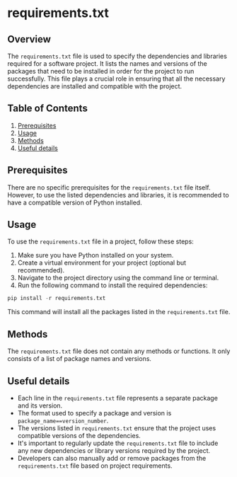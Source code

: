 # requirements.txt
## Overview
The `requirements.txt` file is used to specify the dependencies and libraries required for a software project. It lists the names and versions of the packages that need to be installed in order for the project to run successfully. This file plays a crucial role in ensuring that all the necessary dependencies are installed and compatible with the project.

## Table of Contents
1. [Prerequisites](#prerequisites)
2. [Usage](#usage)
3. [Methods](#methods)
4. [Useful details](#useful-details)

## Prerequisites
There are no specific prerequisites for the `requirements.txt` file itself. However, to use the listed dependencies and libraries, it is recommended to have a compatible version of Python installed.

## Usage
To use the `requirements.txt` file in a project, follow these steps:
1. Make sure you have Python installed on your system.
2. Create a virtual environment for your project (optional but recommended).
3. Navigate to the project directory using the command line or terminal.
4. Run the following command to install the required dependencies: 
```python
pip install -r requirements.txt
```
This command will install all the packages listed in the `requirements.txt` file.

## Methods
The `requirements.txt` file does not contain any methods or functions. It only consists of a list of package names and versions.

## Useful details
- Each line in the `requirements.txt` file represents a separate package and its version.
- The format used to specify a package and version is `package_name==version_number`.
- The versions listed in `requirements.txt` ensure that the project uses compatible versions of the dependencies.
- It's important to regularly update the `requirements.txt` file to include any new dependencies or library versions required by the project.
- Developers can also manually add or remove packages from the `requirements.txt` file based on project requirements.